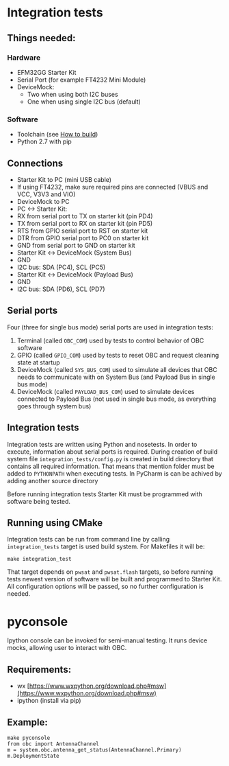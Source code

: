 # Integration tests

## Things needed:
### Hardware
* EFM32GG Starter Kit
* Serial Port (for example  FT4232 Mini Module)
* DeviceMock:
    * Two when using both I2C buses
    * One when using single I2C bus (default)

### Software
* Toolchain (see [How to build](HowToBuild.md))
* Python 2.7 with pip

## Connections
* Starter Kit to PC (mini USB cable)
* If using FT4232, make sure required pins are connected (VBUS and VCC, V3V3 and VIO)
* DeviceMock to PC
* PC <-> Starter Kit:
 * RX from serial port to TX on starter kit (pin PD4)
 * TX from serial port to RX on starter kit (pin PD5)
 * RTS from GPIO serial port to RST on starter kit
 * DTR from GPIO serial port to PC0 on starter kit
 * GND from serial port to GND on starter kit
* Starter Kit <-> DeviceMock (System Bus)
 * GND
 * I2C bus: SDA (PC4), SCL (PC5)
* Starter Kit <-> DeviceMock (Payload Bus)
 * GND
 * I2C bus: SDA (PD6), SCL (PD7)

## Serial ports
Four (three for single bus mode) serial ports are used in integration tests:
 1. Terminal (called `OBC_COM`) used by tests to control behavior of OBC software 
 1. GPIO (called `GPIO_COM`) used by tests to reset OBC and request cleaning state at startup
 1. DeviceMock (called `SYS_BUS_COM`) used to simulate all devices that OBC needs to communicate with on System Bus (and Payload Bus in single bus mode)
 1. DeviceMock (called `PAYLOAD_BUS_COM`) used to simulate devices connected to Payload Bus (not used in single bus mode, as everything goes through system bus)

## Integration tests
Integration tests are written using Python and nosetests. In order to execute, information about serial ports is required. During creation of build system file `integration_tests/config.py` is created in build directory that contains all required information. That means that mention folder must be added to `PYTHONPATH` when executing tests. In PyCharm is can be achived by adding another source directory

Before running integration tests Starter Kit must be programmed with software being tested. 

## Running using CMake
Integration tests can be run from command line by calling `integration_tests` target is used build system. For Makefiles it will be:

`make integration_test`

That target depends on `pwsat` and `pwsat.flash` targets, so before running tests newest version of software will be built and programmed to Starter Kit. All configuration options will be passed, so no further configuration is needed.

# pyconsole
Ipython console can be invoked for semi-manual testing. It runs device mocks, allowing user to interact with OBC.

## Requirements:
* wx [https://www.wxpython.org/download.php#msw](https://www.wxpython.org/download.php#msw)
* ipython (install via pip)

## Example:
	make pyconsole
	from obc import AntennaChannel
	m = system.obc.antenna_get_status(AntennaChannel.Primary)
	m.DeploymentState
